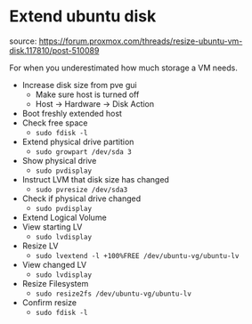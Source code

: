 # Extend ubuntu disk
source: https://forum.proxmox.com/threads/resize-ubuntu-vm-disk.117810/post-510089

For when you underestimated how much storage a VM needs.

* Increase disk size from pve gui
  * Make sure host is turned off
  * Host -> Hardware -> Disk Action
* Boot freshly extended host
* Check free space
  * ```sudo fdisk -l```
* Extend physical drive partition
  * ```sudo growpart /dev/sda 3```
* Show physical drive
  * ```sudo pvdisplay```
* Instruct LVM that disk size has changed
  * ```sudo pvresize /dev/sda3```
* Check if physical drive changed
  * ```sudo pvdisplay```
* Extend Logical Volume
* View starting LV
  * ```sudo lvdisplay```
* Resize LV
  * ```sudo lvextend -l +100%FREE /dev/ubuntu-vg/ubuntu-lv```
* View changed LV
  * ```sudo lvdisplay```
* Resize Filesystem
  * ```sudo resize2fs /dev/ubuntu-vg/ubuntu-lv```
* Confirm resize
  * ```sudo fdisk -l```
